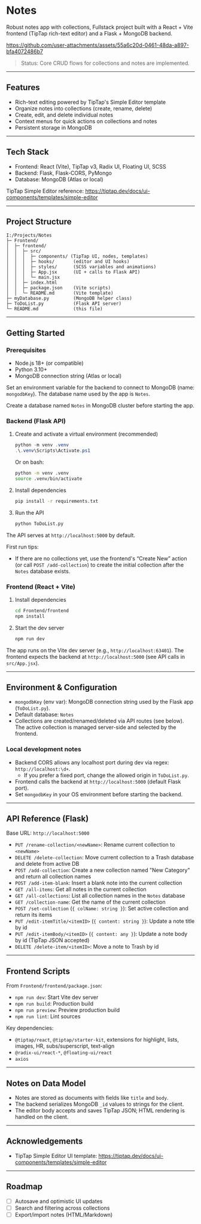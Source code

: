 # Notes

Robust notes app with collections, Fullstack project built with a React + Vite frontend (TipTap rich-text editor) and a Flask + MongoDB backend.

https://github.com/user-attachments/assets/55a6c20d-0461-48da-a897-bfa4072486b7

> Status: Core CRUD flows for collections and notes are implemented.

---

## Features

- Rich-text editing powered by TipTap's Simple Editor template
- Organize notes into collections (create, rename, delete)
- Create, edit, and delete individual notes
- Context menus for quick actions on collections and notes
- Persistent storage in MongoDB

---

## Tech Stack

- Frontend: React (Vite), TipTap v3, Radix UI, Floating UI, SCSS
- Backend: Flask, Flask-CORS, PyMongo
- Database: MongoDB (Atlas or local)

TipTap Simple Editor reference: https://tiptap.dev/docs/ui-components/templates/simple-editor

---

## Project Structure

```
I:/Projects/Notes
├─ Frontend/
│  ├─ frontend/
│  │  ├─ src/
│  │  │  ├─ components/ (TipTap UI, nodes, templates)
│  │  │  ├─ hooks/       (editor and UI hooks)
│  │  │  ├─ styles/      (SCSS variables and animations)
│  │  │  ├─ App.jsx      (UI + calls to Flask API)
│  │  │  └─ main.jsx
│  │  ├─ index.html
│  │  ├─ package.json    (Vite scripts)
│  │  └─ README.md       (Vite template)
├─ myDatabase.py         (MongoDB helper class)
├─ ToDoList.py           (Flask API server)
└─ README.md             (this file)
```

---

## Getting Started

### Prerequisites

- Node.js 18+ (or compatible)
- Python 3.10+
- MongoDB connection string (Atlas or local)

Set an environment variable for the backend to connect to MongoDB (name: `mongodbKey`). The database name used by the app is `Notes`.

Create a database named `Notes` in MongoDB cluster before starting the app.


### Backend (Flask API)

1) Create and activate a virtual environment (recommended)
   ```powershell
   python -m venv .venv
   .\.venv\Scripts\Activate.ps1
   ```
   Or on bash:
   ```bash
   python -m venv .venv
   source .venv/bin/activate
   ```

2) Install dependencies
   ```bash
   pip install -r requirements.txt
   ```

3) Run the API
   ```bash
   python ToDoList.py
   ```

The API serves at `http://localhost:5000` by default.

First run tips:
- If there are no collections yet, use the frontend's “Create New” action (or call `POST /add-collection`) to create the initial collection after the `Notes` database exists.

### Frontend (React + Vite)

1) Install dependencies
   ```bash
   cd Frontend/frontend
   npm install
   ```

2) Start the dev server
   ```bash
   npm run dev
   ```

The app runs on the Vite dev server (e.g., `http://localhost:63401`). The frontend expects the backend at `http://localhost:5000` (see API calls in `src/App.jsx`).

---

## Environment & Configuration

- `mongodbKey` (env var): MongoDB connection string used by the Flask app (`ToDoList.py`).
- Default database: `Notes`
- Collections are created/renamed/deleted via API routes (see below). The active collection is managed server-side and selected by the frontend.

### Local development notes

- Backend CORS allows any localhost port during dev via regex: `http://localhost:\d+`.
  - If you prefer a fixed port, change the allowed origin in `ToDoList.py`.
- Frontend calls the backend at `http://localhost:5000` (default Flask port).
- Set `mongodbKey` in your OS environment before starting the backend.

---

## API Reference (Flask)

Base URL: `http://localhost:5000`

- `PUT /rename-collection/<newName>`: Rename current collection to `<newName>`
- `DELETE /delete-collection`: Move current collection to a Trash database and delete from active DB
- `POST /add-collection`: Create a new collection named "New Category" and return all collection names
- `POST /add-item-blank`: Insert a blank note into the current collection
- `GET /all-items`: Get all notes in the current collection
- `GET /all-collections`: List all collection names in the `Notes` database
- `GET /collection-name`: Get the name of the current collection
- `POST /set-collection` (`{ colName: string }`): Set active collection and return its items
- `PUT /edit-itemTitle/<itemID>` (`{ content: string }`): Update a note title by id
- `PUT /edit-itemBody/<itemID>` (`{ content: any }`): Update a note body by id (TipTap JSON accepted)
- `DELETE /delete-item/<itemID>`: Move a note to Trash by id

---

## Frontend Scripts

From `Frontend/frontend/package.json`:

- `npm run dev`: Start Vite dev server
- `npm run build`: Production build
- `npm run preview`: Preview production build
- `npm run lint`: Lint sources

Key dependencies:

- `@tiptap/react`, `@tiptap/starter-kit`, extensions for highlight, lists, images, HR, subs/superscript, text-align
- `@radix-ui/react-*`, `@floating-ui/react`
- `axios`

---

## Notes on Data Model

- Notes are stored as documents with fields like `title` and `body`.
- The backend serializes MongoDB `_id` values to strings for the client.
- The editor body accepts and saves TipTap JSON; HTML rendering is handled on the client.

---

## Acknowledgements

- TipTap Simple Editor UI template: https://tiptap.dev/docs/ui-components/templates/simple-editor

---

## Roadmap

- [ ] Autosave and optimistic UI updates
- [ ] Search and filtering across collections
- [ ] Export/import notes (HTML/Markdown)
